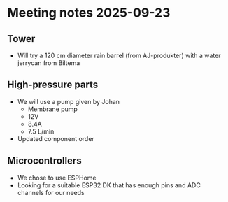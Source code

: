 # Meeting notes 2025-09-23
## Tower
- Will try a 120 cm diameter rain barrel (from AJ-produkter) with a water jerrycan from Biltema
## High-pressure parts
- We will use a pump given by Johan
  - Membrane pump
  - 12V
  - 8.4A
  - 7.5 L/min
- Updated component order
## Microcontrollers
- We chose to use ESPHome
- Looking for a suitable ESP32 DK that has enough pins and ADC channels for our needs
